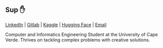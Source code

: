 ## Sup :hand:
[LinkedIn](https://linkedin.com/in/anaximeno) | [Gitlab](https://gitlab.com/anaximeno) | [Kaggle](https://kaggle.com/anaxmenobrito) | [Hugging Face](https://huggingface.co/anaximeno) | [Email](mailto:anaximenobrito@gmail.com)

Computer and Informatics Engineering Student at the University of Cape Verde. Thrives on tackling complex problems with creative solutions.
